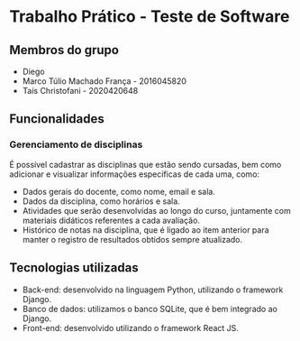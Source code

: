 # Trabalho Prático - Teste de Software


## Membros do grupo

* Diego
* Marco Túlio Machado França - 2016045820
* Taís Christofani - 2020420648

## Funcionalidades

### Gerenciamento de disciplinas

É possível cadastrar as disciplinas que estão sendo cursadas, bem como adicionar e visualizar informações específicas de cada uma, como:

* Dados gerais do docente, como nome, email e sala.
* Dados da disciplina, como horários e sala.
* Atividades que serão desenvolvidas ao longo do curso, juntamente com materiais didáticos referentes a cada avaliação.
* Histórico de notas na disciplina, que é ligado ao item anterior para manter o registro de resultados obtidos sempre atualizado.


## Tecnologias utilizadas

* Back-end: desenvolvido na linguagem Python, utilizando o framework Django.
* Banco de dados: utilizamos o banco SQLite, que é bem integrado ao Django.
* Front-end: desenvolvido utilizando o framework React JS.
